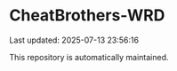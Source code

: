 # CheatBrothers-WRD

Last updated: 2025-07-13 23:56:16

This repository is automatically maintained.
